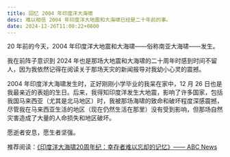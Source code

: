 ```yaml
---
title: 回忆 2004 年印度洋大海啸
desc: 难以相信 2004 年印度洋大地震和大海啸已经是二十年前的事。
date: 2024-12-26T11:00:22+0800
---
```


20 年前的今天，2004 年印度洋大地震和大海啸——俗称南亚大海啸——发生。

我在前阵子意识到 2024 年也是那场大地震和大海啸的二十周年时感到时间不留人，因为我依然记得在阅读关于那场天灾的新闻报导对我幼小心灵的震撼。

2004 年印度洋大海啸发生时，正好刚刚小学毕业的我呆在家中，12 月 26 日也是我最亲近的表姐的生日。后来，我得知印度洋发生大地震，影响了许多国家，包括我国马来西亚（尤其是北马地区）时，我被那场海啸的致命和破坏程度深感震撼，尽管我在马来西亚生活的地区（现在仍然生活在那里）没有受到影响，但那场自然灾害造成了大量的人命损失和地区破坏。

愿逝者安息，愿生者坚强。

推荐阅读：[《印度洋大海啸20周年纪：幸存者难以忘却的记忆》—— ABC News](https://www.abc.net.au/chinese/2024-12-21/2004-boxing-day-tsunami-twenty-years-on/104746166)